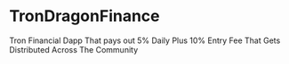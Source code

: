 # TronDragonFinance
Tron Financial Dapp That pays out 5% Daily Plus 10% Entry Fee That Gets Distributed Across The Community
